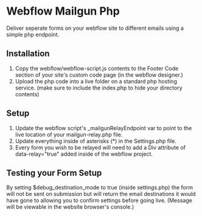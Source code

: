 # Webflow Mailgun Php
Deliver seperate forms on your webflow site to different emails using a simple php endpoint.

## Installation

1. Copy the webflow/webflow-script.js contents to the Footer Code section of your site's custom code page (in the webflow designer.)
2. Upload the php code into a live folder on a standard php hosting service. (make sure to include the index.php to hide your directory contents)

## Setup

1. Update the webflow script's _mailgunRelayEndpoint var to point to the live location of your mailgun-relay.php file.
2. Update everything inside of asterisks (*) in the Settings.php file.
3. Every form you wish to be relayed will need to add a Div attribute of data-relay="true" added inside of the webflow project.

## Testing your Form Setup
By setting $debug_destination_mode to true (inside settings.php) the form will not be sent on submission but will return the email destinations it would have gone to allowing you to confirm settings before going live. (Message will be viewable in the website browser's console.)













